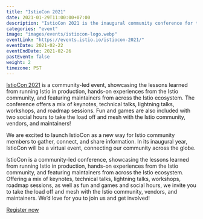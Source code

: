 ```yaml
---
title: "IstioCon 2021"
date: 2021-01-29T11:00:00+07:00
description: "IstioCon 2021 is the inaugural community conference for the industry's most popular service mesh."
categories: "event"
image: "images/events/istiocon-logo.webp"
eventLink: "https://events.istio.io/istiocon-2021/"
eventDate: 2021-02-22
eventEndDate: 2021-02-26
pastEvent: false
weight: 2
timezone: PST
---
```


[IstioCon 2021](https://events.istio.io/istiocon-2021/) is a community-led event, showcasing the lessons learned from running Istio in production, hands-on experiences from the Istio community, and featuring maintainers from across the Istio ecosystem. The conference offers a mix of keynotes, technical talks, lightning talks, workshops, and roadmap sessions. Fun and games are also included with two social hours to take the load off and mesh with the Istio community, vendors, and maintainers!

We are excited to launch IstioCon as a new way for Istio community members to gather, connect, and share information. In its inaugural year, IstioCon will be a virtual event, connecting our community across the globe.

IstioCon is a community-led conference, showcasing the lessons learned from running Istio in production, hands-on experiences from the Istio community, and featuring maintainers from across the Istio ecosystem. Offering a mix of keynotes, technical talks, lightning talks, workshops, roadmap sessions, as well as fun and games and social hours, we invite you to take the load off and mesh with the Istio community, vendors, and maintainers. We’d love for you to join us and get involved!

[Register now](https://events.istio.io/istiocon-2021/)